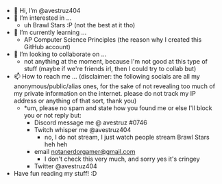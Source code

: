 - 👋 Hi, I’m @avestruz404
- 👀 I’m interested in ...
  - uh Brawl Stars :P (not the best at it tho)
- 🌱 I’m currently learning ... 
  - AP Computer Science Principles (the reason why I created this GitHub account)
- 💞️ I’m looking to collaborate on ...
  - not anything at the moment, because I'm not good at this type of stuff (maybe if we're friends irl, then I could try to collab but)
- 📫 How to reach me ...    (disclaimer: the following socials are all my anonymous/public/alias ones, for the sake of not revealing too much of my private information on the internet. please do not track my IP address or anything of that sort, thank you)
  - *um, please no spam and state how you found me or else I'll block you or not reply but:
    - Discord message me @ avestruz #0746
    - Twitch whisper me @avestruz404
      - no, I do not stream, I just watch people stream Brawl Stars heh heh
    - email notanerdorgamer@gmail.com
      - I don't check this very much, and sorry yes it's cringey 
    - Twitter @avestruz404
- Have fun reading my stuff! :D

<!---
avestruz404/avestruz404 is a ✨ special ✨ repository because its `README.md` (this file) appears on your GitHub profile.
You can click the Preview link to take a look at your changes.
--->
